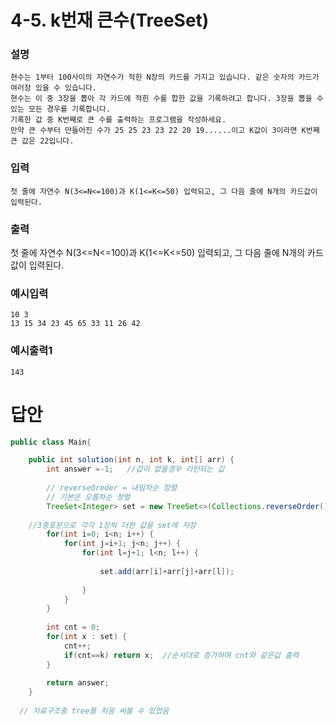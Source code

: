 # 4-5. k번재 큰수(TreeSet)
### 설명
    현수는 1부터 100사이의 자연수가 적힌 N장의 카드를 가지고 있습니다. 같은 숫자의 카드가 여러장 있을 수 있습니다.
    현수는 이 중 3장을 뽑아 각 카드에 적힌 수를 합한 값을 기록하려고 합니다. 3장을 뽑을 수 있는 모든 경우를 기록합니다.
    기록한 값 중 K번째로 큰 수를 출력하는 프로그램을 작성하세요.
    만약 큰 수부터 만들어진 수가 25 25 23 23 22 20 19......이고 K값이 3이라면 K번째 큰 값은 22입니다.


### 입력
    첫 줄에 자연수 N(3<=N<=100)과 K(1<=K<=50) 입력되고, 그 다음 줄에 N개의 카드값이 입력된다.

### 출력
첫 줄에 자연수 N(3<=N<=100)과 K(1<=K<=50) 입력되고, 그 다음 줄에 N개의 카드값이 입력된다.

    
### 예시입력
```
10 3
13 15 34 23 45 65 33 11 26 42
```
### 예시출력1
```
143
```

# 답안
```java
public class Main{

	public int solution(int n, int k, int[] arr) {
		int answer =-1;   //값이 없을경우 리턴되는 값
		
		// reverseOreder = 내림차순 정렬 
		// 기본은 오름차순 정렬
		TreeSet<Integer> set = new TreeSet<>(Collections.reverseOrder());
		
    //3중포문으로 각각 1장씩 더한 값을 set에 저장
		for(int i=0; i<n; i++) {
			for(int j=i+1; j<n; j++) {
				for(int l=j+1; l<n; l++) {
					
					set.add(arr[i]+arr[j]+arr[l]);
					
				}
			}
		}
    
		int cnt = 0;
		for(int x : set) {
			cnt++;
			if(cnt==k) return x;  //순서대로 증가하며 cnt와 같은값 출력
		}
		
		return answer;
	}
  
  // 자료구조중 tree를 처음 써볼 수 있었음
  ```
